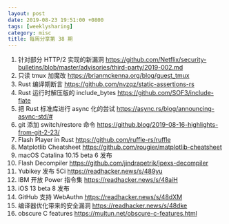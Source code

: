 ```yaml
---
layout: post
date: 2019-08-23 19:51:00 +0800
tags: [weeklysharing]
category: misc
title: 每周分享第 38 期
---
```


1. 针对部分 HTTP/2 实现的新漏洞 https://github.com/Netflix/security-bulletins/blob/master/advisories/third-party/2019-002.md
2. 只读 tmux 加魔改 https://brianmckenna.org/blog/guest_tmux
3. Rust 编译期断言 https://github.com/nvzqz/static-assertions-rs
4. Rust 运行时解压版的 include_bytes https://github.com/SOF3/include-flate
5. 把 Rust 标准库进行 async 化的尝试 https://async.rs/blog/announcing-async-std/#
6. git 添加 switch/restore 命令 https://github.blog/2019-08-16-highlights-from-git-2-23/
7. Flash Player in Rust https://github.com/ruffle-rs/ruffle
8. Matplotlib Cheatsheet https://github.com/rougier/matplotlib-cheatsheet
9. macOS Catalina 10.15 beta 6 发布
10. Flash Decompiler https://github.com/jindrapetrik/jpexs-decompiler
11. Yubikey 发布 5Ci https://readhacker.news/s/489yu
12. IBM 开放 Power 指令集 https://readhacker.news/s/48aiH
13. iOS 13 beta 8 发布
14. GitHub 支持 WebAuthn https://readhacker.news/s/48dXM
15. 编译器优化带来的安全漏洞 https://readhacker.news/s/48dke
16. obscure C features https://multun.net/obscure-c-features.html
